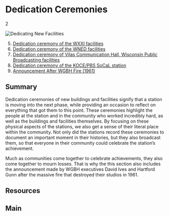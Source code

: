 # Dedication Ceremonies

2

![Dedicating New Facilities](https://s3.amazonaws.com/americanarchive.org/exhibits/AAPB_Exhibit_StationHistories_image1.jpg)

5. [Dedication ceremony of the WXXI facilities](/catalog/cpb-aacip_189-56n0319k)
6. [Dedication ceremony of the WNED facilities](/catalog/cpb-aacip_81-8380gndb)
7. [Dedication ceremony of Vilas Communication Hall, Wisconsin Public Broadcasting facilities](/catalog/cpb-aacip_30-89281bqr)
8. [Dedication ceremony of the KOCE/PBS SoCaL station](/catalog/cpb-aacip_221-76f1vwh1)
9. [Announcement After WGBH Fire (1961) ](/catalog/cpb-aacip_15-19s1rwtr)

## Summary

Dedication ceremonies of new buildings and facilities signify that a station is moving into the next phase, while providing an occasion to reflect on everything that got them to this point. These ceremonies highlight the people at the station and in the community who worked incredibly hard, as well as the buildings and facilities themselves. By focusing on these physical aspects of the stations, we also get a sense of their literal place within the community. Not only did the stations record these ceremonies to document an important moment in their histories, but they also broadcast them, so that everyone in their community could celebrate the station’s achievement. 

Much as communities come together to celebrate achievements, they also come together to mourn losses. That is why the this section also includes the announcement made by WGBH executives David Ives and Hartford Gunn after the massive fire that destroyed their studios in 1961.

## Resources

## Main
